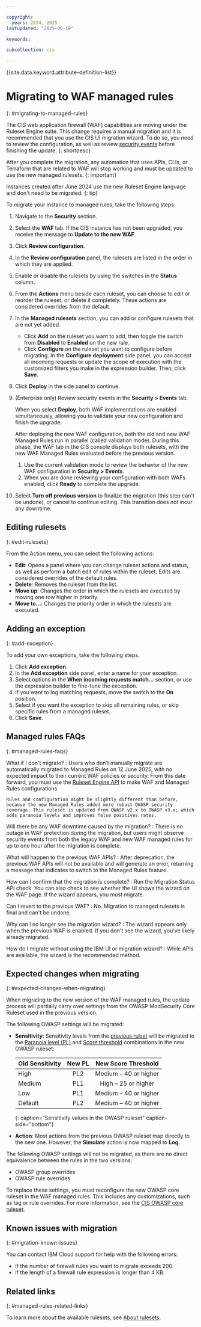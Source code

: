 ```yaml
---

copyright:
  years: 2024, 2025
lastupdated: "2025-06-19"

keywords:

subcollection: cis

---
```


{{site.data.keyword.attribute-definition-list}}

# Migrating to WAF managed rules
{: #migrating-to-managed-rules}

The CIS web application firewall (WAF) capabilities are moving under the Ruleset Engine suite. This change requires a manual migration and it is recommended that you use the CIS UI migration wizard. To do so, you need to review the configuration, as well as review [security events](/docs/cis?topic=cis-using-the-cis-security-events-capability) before finishing the update.
{: shortdesc}

After you complete the migration, any automation that uses APIs, CLIs, or Terraform that are related to WAF will stop working and must be updated to use the new managed rulesets.
{: important}

Instances created after June 2024 use the new Ruleset Engine language and don't need to be migrated.
{: tip}

To migrate your instance to managed rules, take the following steps:

1. Navigate to the **Security** section.
1. Select the **WAF** tab. If the CIS instance has not been upgraded, you receive the message to **Update to the new WAF**.
1. Click **Review configuration**.
1. In the **Review configuration** panel, the rulesets are listed in the order in which they are applied.
1. Enable or disable the rulesets by using the switches in the **Status** column.
1. From the **Actions** menu beside each  ruleset, you can choose to edit or reorder the  ruleset, or delete it completely. These actions are considered overrides from the default.
1. In the **Managed rulesets** section, you can add or configure rulesets that are not yet added.
   * Click **Add** on the ruleset you want to add, then toggle the switch from **Disabled** to **Enabled** on the new rule.
   * Click **Configure** on the ruleset you want to configure before migrating. In the **Configure deployment** side panel, you can accept all incoming requests or update the scope of execution with the customized filters you make in the expression builder. Then, click **Save**.
1. Click **Deploy** in the side panel to continue.
1. (Enterprise only) Review security events in the **Security > Events** tab.

   When you select **Deploy**, both WAF implementations are enabled simultaneously, allowing you to validate your new configuration and finish the upgrade. 

   After deploying the new WAF configuration, both the old and new WAF Managed Rules run in parallel (called validation mode). During this phase, the WAF tab in the CIS console displays both rulesets, with the new WAF Managed Rules evaluated before the previous version.

   1. Use the current validation mode to review the behavior of the new WAF configuration in **Security > Events**.
   1. When you are done reviewing your configuration with both WAFs enabled, click **Ready** to complete the upgrade.
   
1. Select **Turn off previous version** to finalize the migration (this step can't be undone), or cancel to continue editing. This transition does not incur any downtime.

## Editing rulesets
{: #edit-rulesets}

From the Action menu, you can select the following actions:

* **Edit**: Opens a panel where you can change ruleset actions and status, as well as perform a batch edit of rules within the ruleset. Edits are considered overrides of the default rules.
* **Delete**: Removes the ruleset from the list.
* **Move up**: Changes the order in which the rulesets are executed by moving one row higher in priority.
* **Move to...**: Changes the priority order in which the rulesets are executed.

## Adding an exception
{: #add-exception}

To add your own exceptions, take the following steps.

1. Click **Add exception**.
1. In the **Add exception** side panel, enter a name for your exception.
1. Select options in the **When incoming requests match...** section, or use the expression builder to fine-tune the exception.
1. If you want to log matching requests, move the switch to the **On** position.
1. Select if you want the exception to skip all remaining rules, or skip specific rules from a managed ruleset.
1. Click **Save**.

## Managed rules FAQs
{: #managed-rules-faqs}

What if I don't migrate?
:   Users who don’t manually migrate are automatically migrated to Managed Rules on 12 June 2025, with no expected impact to their current WAF policies or security. From this date forward, you must use the [Ruleset Engine API](/apidocs/cis#get-zone-rulesets) to make WAF and Managed Rules configurations.

    Rules and configuration might be slightly different than before, because the new Managed Rules added more robust OWASP security coverage. This ruleset is updated from OWASP v2.x to OWASP v3.x; which adds paranoia levels and improves false positives rates.

Will there be any WAF downtime caused by the migration?
:  There is no outage in WAF protection during the migration, but users might observe security events from both the legacy WAF and new WAF managed rules for up to one hour after the migration is complete.

What will happen to the previous WAF APIs?
:   After deprecation, the previous WAF APIs will not be available and will generate an error, returning a message that indicates to switch to the Managed Rules feature.

How can I confirm that the migration is complete?
:   Run the Migration Status API check. You can also check to see whether the UI shows the wizard on the WAF page. If the wizard appears, you must migrate.

Can I revert to the previous WAF?
:   No. Migration to managed rulesets is final and can't be undone.

Why can I no longer see the migration wizard?
:   The wizard appears only when the previous WAF is enabled. If you don't see the wizard, you've likely already migrated.

How do I migrate without using the IBM UI or migration wizard?
:   While APIs are available, the wizard is the recommended method.

## Expected changes when migrating
{: #expected-changes-when-migrating}

When migrating to the new version of the WAF managed rules, the update process will partially carry over settings from the OWASP ModSecurity Core Ruleset used in the previous version.

The following OWASP settings will be migrated:

* **Sensitivity**: Sensitivity levels from the [previous rulset](/docs/cis?topic=cis-owasp-rule-set-for-waf) will be migrated to the [Paranoia level (PL)](/docs/cis?topic=cis-owasp-rule-set-for-waf#owasp-v3x) and [Score threshold](/docs/cis?topic=cis-owasp-rule-set-for-waf#owasp-v2x) combinations in the new OWASP ruleset:

   | Old Sensitivity | New PL | New Score Threshold |
   |:--------|:---:|:---:|
   | High | PL2 | Medium – 40 or higher |
   | Medium | PL1 | High – 25 or higher |
   | Low	| PL1	| Medium – 40 or higher |
   | Default	| PL2	| Medium – 40 or higher |
   {: caption="Sensitivity values in the OWASP ruleset" caption-side="bottom"}

* **Action**: Most actions from the previous OWASP ruleset map directly to the new one. However, the **Simulate** action is now mapped to **Log**.

The following OWASP settings will not be migrated, as there are no direct equivalence between the rules in the two versions:

* OWASP group overrides
* OWASP rule overrides

To replace these settings, you must reconfigure the new OWASP core ruleset in the WAF managed rules. This includes any customizations, such as tag or rule overrides. For more information, see the [CIS OWASP core ruleset](/docs/cis?topic=cis-owasp-rule-set-for-waf).

## Known issues with migration
{: #migration-known-issues}

You can contact IBM Cloud support for help with the following errors:

* If the number of firewall rules you want to migrate exceeds 200.
* If the length of a firewall rule expression is longer than 4 KB.

## Related links
{: #managed-rules-related-links}

To learn more about the available rulesets, see [About rulesets](/docs/cis?topic=cis-about-rule-sets).
